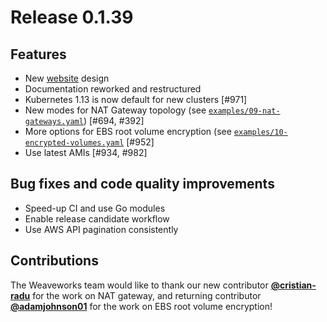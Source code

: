 # Release 0.1.39

## Features

- New [website](https://eksctl.io) design
- Documentation reworked and restructured 
- Kubernetes 1.13 is now default for new clusters [#971]
- New modes for NAT Gateway topology (see [`examples/09-nat-gateways.yaml`](https://github.com/eksctl-io/eksctl/blob/master/examples/09-nat-gateways.yaml)) [#694, #392]
- More options for EBS root volume encryption (see [`examples/10-encrypted-volumes.yaml`](https://github.com/eksctl-io/eksctl/blob/master/examples/10-encrypted-volumes.yaml) [#952]
- Use latest AMIs [#934, #982]

## Bug fixes and code quality improvements

- Speed-up CI and use Go modules
- Enable release candidate workflow
- Use AWS API pagination consistently

## Contributions

The Weaveworks team would like to thank our new contributor [**@cristian-radu**](https://github.com/cristian-radu)
for the work on NAT gateway, and returning contributor [**@adamjohnson01**](https://github.com/adamjohnson01) for
the work on EBS root volume encryption!

